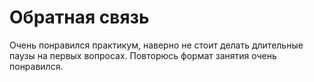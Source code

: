 # Обратная связь 

Очень понравился практикум, наверно не стоит делать длительные паузы на первых вопросах. Повторюсь формат занятия очень понравился.